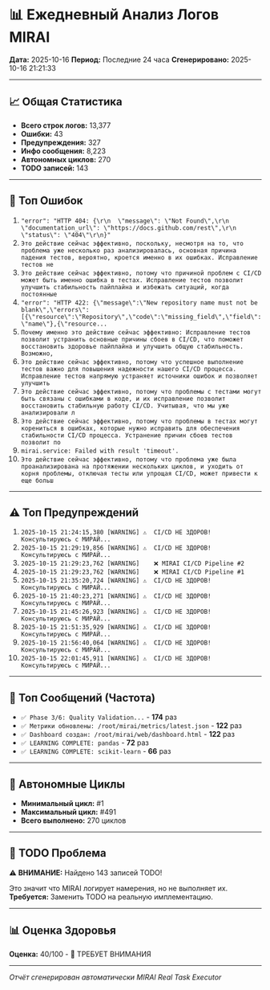 # 📊 Ежедневный Анализ Логов MIRAI

**Дата:** 2025-10-16
**Период:** Последние 24 часа
**Сгенерировано:** 2025-10-16 21:21:33

---

## 📈 Общая Статистика

- **Всего строк логов:** 13,377
- **Ошибки:** 43
- **Предупреждения:** 327
- **Инфо сообщения:** 8,223
- **Автономных циклов:** 270
- **TODO записей:** 143

---

## 🔴 Топ Ошибок

1. `"error": "HTTP 404: {\r\n  \"message\": \"Not Found\",\r\n  \"documentation_url\": \"https://docs.github.com/rest\",\r\n  \"status\": \"404\"\r\n}"`
2. `Это действие сейчас эффективно, поскольку, несмотря на то, что проблема уже несколько раз анализировалась, основная причина падения тестов, вероятно, кроется именно в их ошибках. Исправление тестов не`
3. `Это действие сейчас эффективно, потому что причиной проблем с CI/CD может быть именно ошибка в тестах. Исправление тестов позволит улучшить стабильность пайплайна и избежать ситуаций, когда постоянные`
4. `"error": "HTTP 422: {\"message\":\"New repository name must not be blank\",\"errors\":[{\"resource\":\"Repository\",\"code\":\"missing_field\",\"field\":\"name\"},{\"resource...`
5. `Почему именно это действие сейчас эффективно: Исправление тестов позволит устранить основные причины сбоев в CI/CD, что поможет восстановить здоровье пайплайна и улучшить общую стабильность. Возможно,`
6. `Это действие сейчас эффективно, потому что успешное выполнение тестов важно для повышения надежности нашего CI/CD процесса. Исправление тестов напрямую устраняет источники ошибок и позволяет улучшить `
7. `Это действие сейчас эффективно, потому что проблемы с тестами могут быть связаны с ошибками в коде, и их исправление позволит восстановить стабильную работу CI/CD. Учитывая, что мы уже анализировали л`
8. `Это действие сейчас эффективно, потому что проблемы в тестах могут корениться в ошибках, которые нужно исправить для обеспечения стабильности CI/CD процесса. Устранение причин сбоев тестов позволит по`
9. `mirai.service: Failed with result 'timeout'.`
10. `Это действие сейчас эффективно, потому что проблема уже была проанализирована на протяжении нескольких циклов, и уходить от корня проблемы, отключая тесты или упрощая CI/CD, может привести к еще больш`

---

## ⚠️ Топ Предупреждений

1. `2025-10-15 21:24:15,380 [WARNING] ⚠️  CI/CD НЕ ЗДОРОВ! Консультируюсь с МИРАЙ...`
2. `2025-10-15 21:29:19,856 [WARNING] ⚠️  CI/CD НЕ ЗДОРОВ! Консультируюсь с МИРАЙ...`
3. `2025-10-15 21:29:23,762 [WARNING]    ❌ MIRAI CI/CD Pipeline #2`
4. `2025-10-15 21:29:23,762 [WARNING]    ❌ MIRAI CI/CD Pipeline #1`
5. `2025-10-15 21:35:20,724 [WARNING] ⚠️  CI/CD НЕ ЗДОРОВ! Консультируюсь с МИРАЙ...`
6. `2025-10-15 21:40:23,271 [WARNING] ⚠️  CI/CD НЕ ЗДОРОВ! Консультируюсь с МИРАЙ...`
7. `2025-10-15 21:45:26,923 [WARNING] ⚠️  CI/CD НЕ ЗДОРОВ! Консультируюсь с МИРАЙ...`
8. `2025-10-15 21:51:35,929 [WARNING] ⚠️  CI/CD НЕ ЗДОРОВ! Консультируюсь с МИРАЙ...`
9. `2025-10-15 21:56:40,064 [WARNING] ⚠️  CI/CD НЕ ЗДОРОВ! Консультируюсь с МИРАЙ...`
10. `2025-10-15 22:01:45,911 [WARNING] ⚠️  CI/CD НЕ ЗДОРОВ! Консультируюсь с МИРАЙ...`

---

## 💬 Топ Сообщений (Частота)

- `✅ Phase 3/6: Quality Validation...` - **174** раз
- `✅ Метрики обновлены: /root/mirai/metrics/latest.json` - **122** раз
- `✅ Dashboard создан: /root/mirai/web/dashboard.html` - **122** раз
- `✅ LEARNING COMPLETE: pandas` - **72** раз
- `✅ LEARNING COMPLETE: scikit-learn` - **66** раз

---

## 🔄 Автономные Циклы

- **Минимальный цикл:** #1
- **Максимальный цикл:** #491
- **Всего выполнено:** 270 циклов

---

## 🚨 TODO Проблема

⚠️ **ВНИМАНИЕ:** Найдено 143 записей TODO!

Это значит что MIRAI логирует намерения, но не выполняет их.
**Требуется:** Заменить TODO на реальную имплементацию.

---

## 📊 Оценка Здоровья

**Оценка:** 40/100 - 🔴 ТРЕБУЕТ ВНИМАНИЯ

---

*Отчёт сгенерирован автоматически MIRAI Real Task Executor*
